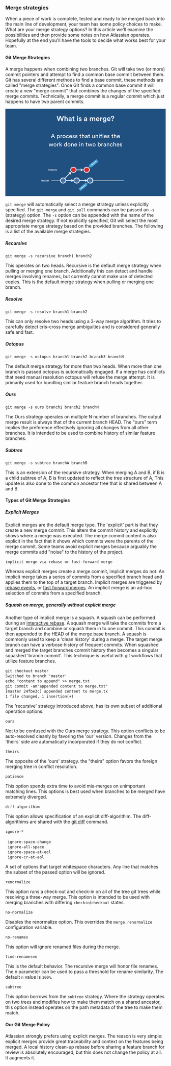 ### Merge strategies

When a piece of work is complete, tested and ready to be merged back into the main line of development, your team has some policy choices to make. What are your merge strategy options? In this article we'll examine the possibilities and then provide some notes on how Atlassian operates. Hopefully at the end you'll have the tools to decide what works best for your team.

#### Git Merge Strategies

A merge happens when combining two branches. Git will take two (or more) commit pointers and attempt to find a common base commit between them. Git has several different methods to find a base commit, these methods are called "merge strategies". Once Git finds a common base commit it will create a new "merge commit" that combines the changes of the specified merge commits. Technically, a merge commit is a regular commit which just happens to have two parent commits.

![](merge-strategies-01.gif)

`git merge` will automatically select a merge strategy unless explicitly specified. The `git merge` and `git pull` commands can be passed an `-s` (strategy) option. The `-s` option can be appended with the name of the desired merge strategy. If not explicitly specified, Git will select the most appropriate merge strategy based on the provided branches. The following is a list of the available merge strategies.

##### Recursive

```
git merge -s recursive branch1 branch2
```

This operates on two heads. Recursive is the default merge strategy when pulling or merging one branch. Additionally this can detect and handle merges involving renames, but currently cannot make use of detected copies. This is the default merge strategy when pulling or merging one branch.

##### Resolve

```
git merge -s resolve branch1 branch2
```

This can only resolve two heads using a 3-way merge algorithm. It tries to carefully detect cris-cross merge ambiguities and is considered generally safe and fast.

##### Octopus

```
git merge -s octopus branch1 branch2 branch3 branchN
```

The default merge strategy for more than two heads. When more than one branch is passed octopus is automatically engaged. If a merge has conflicts that need manual resolution octopus will refuse the merge attempt. It is primarily used for bundling similar feature branch heads together.

##### Ours

```
git merge -s ours branch1 branch2 branchN
```

The Ours strategy operates on multiple N number of branches. The output merge result is always that of the current branch HEAD. The "ours" term implies the preference effectively ignoring all changes from all other branches. It is intended to be used to combine history of similar feature branches.

##### Subtree

```
git merge -s subtree branchA branchB
```

This is an extension of the recursive strategy. When merging A and B, if B is a child subtree of A, B is first updated to reflect the tree structure of A, This update is also done to the common ancestor tree that is shared between A and B.

#### Types of Git Merge Strategies

##### Explicit Merges

Explicit merges are the default merge type. The 'explicit' part is that they create a new merge commit. This alters the commit history and explicitly shows where a merge was executed. The merge commit content is also explicit in the fact that it shows which commits were the parents of the merge commit. Some teams avoid explicit merges because arguably the merge commits add "noise" to the history of the project.

```
implicit merge via rebase or fast-forward merge
```

Whereas explicit merges create a merge commit, implicit merges do not. An implicit merge takes a series of commits from a specified branch head and applies them to the top of a target branch. Implicit merges are triggered by [rebase events](#git-rebase), or [fast forward merges](#git-merge). An implicit merge is an ad-hoc selection of commits from a specified branch.

##### Squash on merge, generally without explicit merge

Another type of implicit merge is a squash. A squash can be performed during an [interactive rebase](#git-rebase). A squash merge will take the commits from a target branch and combine or squash them in to one commit. This commit is then appended to the HEAD of the merge base branch. A squash is commonly used to keep a 'clean history' during a merge. The target merge branch can have a verbose history of frequent commits. When squashed and merged the target branches commit history then becomes a singular squashed 'branch commit'. This technique is useful with git workflows that utilize feature branches.

```
git checkout master
Switched to branch 'master'
echo "content to append" >> merge.txt
git commit -am"appended content to merge.txt"
[master 24fbe3c] appended content to merge.tx
1 file changed, 1 insertion(+)
```

The 'recursive' strategy introduced above, has its own subset of additional operation options.

```
ours
```

Not to be confused with the Ours merge strategy. This option conflicts to be auto-resolved cleanly by favoring the 'our' version. Changes from the 'theirs' side are automatically incorporated if they do not conflict.

```
theirs
```

The opposite of the 'ours' strategy. the "theirs" option favors the foreign merging tree in conflict resolution.

```
patience
```

This option spends extra time to avoid mis-merges on unimportant matching lines. This options is best used when branches to be merged have extremely diverged.

```
diff-algorithim
```

This option allows specification of an explicit diff-algorithim. The diff-algorithims are shared with the [git diff](#git-diff) command.

```
ignore-*

 ignore-space-change
 ignore-all-space
 ignore-space-at-eol
 ignore-cr-at-eol
```

A set of options that target whitespace characters. Any line that matches the subset of the passed option will be ignored.

```
renormalize
```

This option runs a check-out and check-in on all of the tree git trees while resolving a three-way merge. This option is intended to be used with merging branches with differing `checkin`/`checkout` states.

```
no-normalize
```

Disables the renormalize option. This overrides the `merge.renormalize` configuration variable.

```
no-renames
```

This option will ignore renamed files during the merge.

```
find-renames=n
```

This is the default behavior. The recursive merge will honor file renames. The n parameter can be used to pass a threshold for rename similarity. The default `n` value is `100%`.

```
subtree
```

This option borrows from the `subtree` strategy. Where the strategy operates on two trees and modifies how to make them match on a shared ancestor, this option instead operates on the path metadata of the tree to make them match.

#### Our Git Merge Policy

Atlassian strongly prefers using explicit merges. The reason is very simple: explicit merges provide great traceability and context on the features being merged. A local history clean-up rebase before sharing a feature branch for review is absolutely encouraged, but this does not change the policy at all. It augments it.
